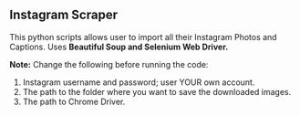 ## Instagram Scraper 
This python scripts allows user to import all their Instagram Photos and Captions.
Uses **Beautiful Soup and Selenium Web Driver.**

**Note:** Change the following before running the code:

1.  Instagram username and password; user YOUR own account.
2.  The path to the folder where you want to save the downloaded images.
3.  The path to Chrome Driver.
